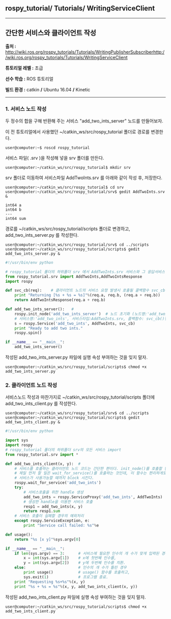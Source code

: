 ## rospy_tutorial/ Tutorials/ WritingServiceClient



---

## 간단한 서비스와 클라이언트 작성

**출처 :**  <http://wiki.ros.org/rospy_tutorials/Tutorials/WritingPublisherSubscriber>http://wiki.ros.org/rospy_tutorials/Tutorials/WritingServiceClient

**튜토리얼 레벨 :**  초급

**선수 학습 :**  ROS 튜토리얼

**빌드 환경 :**  catkin **/** Ubuntu 16.04 **/** Kinetic

---



### 1. 서비스 노드 작성

두 정수의 합을 구해 반환해 주는 서비스  "add_two_ints_server" 노드를 만들어보자.

이 전 튜토리얼에서 사용했던 ~/catkin_ws/src/rospy_tutorial 폴더로 경로를 변경한다.

```
user@computer:~$ roscd rospy_tutorial
```

서비스 파일( .srv )을 작성해 넣을 srv 폴더를 만든다.

```
user@computer:~/catkin_ws/src/rospy_tutorial$ mkdir srv
```

srv 폴더로 이동하여 서비스파일 AddTwoInts.srv 를 아래와 같이 작성 후, 저장한다.

```
user@computer:~/catkin_ws/src/rospy_tutorial$ cd srv
user@computer:~/catkin_ws/src/rospy_tutorial/srv$ gedit AddTwoInts.srv &
```

```
int64 a
int64 b
---
int64 sum
```



경로를  ~/catkin_ws/src/rospy_tutorial/scripts 폴더로 변경하고, add_two_ints_server.py 를 작성한다.

```
user@computer:~/catkin_ws/src/rospy_tutorial/srv$ cd ../scripts
user@computer:~/catkin_ws/src/rospy_tutorial/scripts$ gedit add_two_ints_server.py &
```

```python
#!/usr/bin/env python

# rospy_tutorial 폴더의 하위폴더 srv 에서 AddTwoInts.srv 서비스와 그 응답서비스 import
from rospy_tutorial.srv import AddTwoInts,AddTwoIntsResponse
import rospy

def svc_cb(req):	# 클라이언트 노드의 서비스 요청 발생시 호출될 콜백함수 svc_cb() 정의
    print "Returning [%s + %s = %s]"%(req.a, req.b, (req.a + req.b))
    return AddTwoIntsResponse(req.a + req.b)

def add_two_ints_server():   # 
    rospy.init_node('add_two_ints_server')	# 노드 초기화 (노드명:'add_two_ints_server')
    # 서비스명:'add_two_ints', 서비스타입:AddTwoInts.srv, 콜백함수: svc_cb()인 서비스 s 선언
    s = rospy.Service('add_two_ints', AddTwoInts, svc_cb)
    print "Ready to add two ints."
    rospy.spin()

if __name__ == "__main__":
    add_two_ints_server()
```

작성된 add_two_ints_server.py 파일에 실행 속성 부여하는 것을 잊지 말자.

```
user@computer:~/catkin_ws/src/rospy_tutorial/scripts$ chmod +x add_two_ints_server.py
```



### 2. 클라이언트 노드 작성

서비스노드 작성과 마찬가지로 ~/catkin_ws/src/rospy_tutorial/scripts 폴더에  add_two_ints_client.py 를 작성한다.

```
user@computer:~/catkin_ws/src/rospy_tutorial/srv$ cd ../scripts
user@computer:~/catkin_ws/src/rospy_tutorial/scripts$ gedit add_two_ints_client.py &
```

```python
#!/usr/bin/env python

import sys
import rospy
# rospy_tutorial 폴더의 하위폴더 srv의 모든 서비스 import
from rospy_tutorial.srv import *

def add_two_ints_client(x, y):	# 
    # 서비스를 호출하는 클라이언트 노드 코드는 간단한 편이다. init_node()를 호출할 필요도 없다.
    # 제일 먼저 할 일은 wait_for_service()를 호출하는 것인데, 이 함수는 편리하게도 'add_two_ints'
    # 서비스가 사용가능할 때까지 block 시킨다.
    rospy.wait_for_service('add_two_ints')
    try:
        # 서비스호출을 위한 handle 생성
        add_two_ints = rospy.ServiceProxy('add_two_ints', AddTwoInts)
        # 생성한 handle을 이용한 서비스 호출
        resp1 = add_two_ints(x, y)
        return resp1.sum
    # 서비스 호출이 실패할 경우의 예외처리
    except rospy.ServiceException, e:
        print "Service call failed: %s"%e

def usage():
    return "%s [x y]"%sys.argv[0]

if __name__ == "__main__":
    if len(sys.argv) == 3:		# 서비스에 필요한 인수의 개 수가 맞게 입력된 경우
        x = int(sys.argv[1])	# x에 첫번째 인수를,
        y = int(sys.argv[2])	# y에 두번째 인수를 치환.
    else:						# 인수의 개 수가 틀린 경우
        print usage()			# usage() 함수를 호출하고,
        sys.exit(1)				# 프로그램 종료.
    print "Requesting %s+%s"%(x, y)
    print "%s + %s = %s"%(x, y, add_two_ints_client(x, y))
```

작성된 add_two_ints_client.py 파일에 실행 속성 부여하는 것을 잊지 말자.

```
user@computer:~/catkin_ws/src/rospy_tutorial/scripts$ chmod +x add_two_ints_client.py
```

